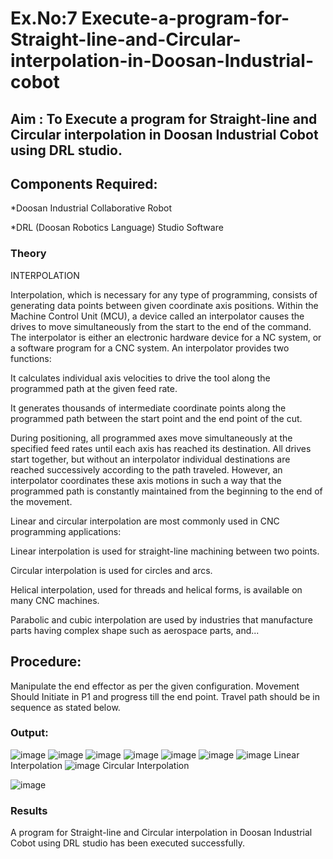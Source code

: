 # Ex.No:7 Execute-a-program-for-Straight-line-and-Circular-interpolation-in-Doosan-Industrial-cobot
## Aim : To Execute a program for Straight-line and Circular interpolation in Doosan Industrial Cobot using DRL studio.

## Components Required:

*Doosan Industrial Collaborative Robot

*DRL (Doosan Robotics Language) Studio Software

### Theory 
INTERPOLATION

Interpolation, which is necessary for any type of programming, consists of generating data points between given coordinate axis positions. Within the Machine Control Unit (MCU), a device called an interpolator causes the drives to move simultaneously from the start to the end of the command. The interpolator is either an electronic hardware device for a NC system, or a software program for a CNC system. An interpolator provides two functions:

It calculates individual axis velocities to drive the tool along the programmed path at the given feed rate.

It generates thousands of intermediate coordinate points along the programmed path between the start point and the end point of the cut.

During positioning, all programmed axes move simultaneously at the specified feed rates until each axis has reached its destination. All drives start together, but without an interpolator individual destinations are reached successively according to the path traveled. However, an interpolator coordinates these axis motions in such a way that the programmed path is constantly maintained from the beginning to the end of the movement.

Linear and circular interpolation are most commonly used in CNC programming applications:

Linear interpolation is used for straight-line machining between two points.

Circular interpolation is used for circles and arcs.

Helical interpolation, used for threads and helical forms, is available on many CNC machines.

Parabolic and cubic interpolation are used by industries that manufacture parts having complex shape such as aerospace parts, and...

## Procedure:

Manipulate the end effector as per the given configuration. Movement Should Initiate in P1 and progress till the end point. Travel path should be in sequence as stated below.
### Output:


![image](https://user-images.githubusercontent.com/94165415/176506111-d4c52acb-d9f5-4bd1-8782-e952df227078.png)
![image](https://user-images.githubusercontent.com/94165415/176506136-435973be-8382-4eb4-873a-6943a8369ac7.png)
![image](https://user-images.githubusercontent.com/94165415/176506153-c0045251-c9f5-406d-9dee-781f56260926.png)
![image](https://user-images.githubusercontent.com/94165415/176506200-ac60edcc-fea6-477d-8f43-89b58c4db5e3.png)
![image](https://user-images.githubusercontent.com/94165415/176506221-97792001-933b-4841-b8f3-ee2751061631.png)
![image](https://user-images.githubusercontent.com/94165415/176506258-5fc82039-2e93-4dfb-930a-508e442fd5c6.png)
![image](https://user-images.githubusercontent.com/94165415/176506285-27fb3079-26af-46e9-9238-1ab08c9a922b.png)
Linear Interpolation
![image](https://user-images.githubusercontent.com/94165415/176506314-5cb862e1-c572-49fd-9edd-2238b4d2acbd.png)
Circular Interpolation

![image](https://user-images.githubusercontent.com/94165415/176506373-e258efe0-3a7b-4dbd-a7e0-3e4e26636a34.png)



### Results 

A program for Straight-line and Circular interpolation in Doosan Industrial Cobot using DRL studio has been executed successfully.

 
